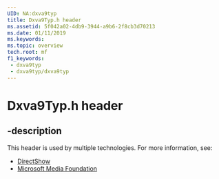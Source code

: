 ```yaml
---
UID: NA:dxva9typ
title: Dxva9Typ.h header
ms.assetid: 5f042a02-4db9-3944-a9b6-2f8cb3d70213
ms.date: 01/11/2019
ms.keywords: 
ms.topic: overview
tech.root: mf
f1_keywords:
 - dxva9typ
 - dxva9typ/dxva9typ
---
```


# Dxva9Typ.h header


## -description

This header is used by multiple technologies. For more information, see:

- [DirectShow](/windows/win32/directshow/directshow)
- [Microsoft Media Foundation](../_mf/index.md)

